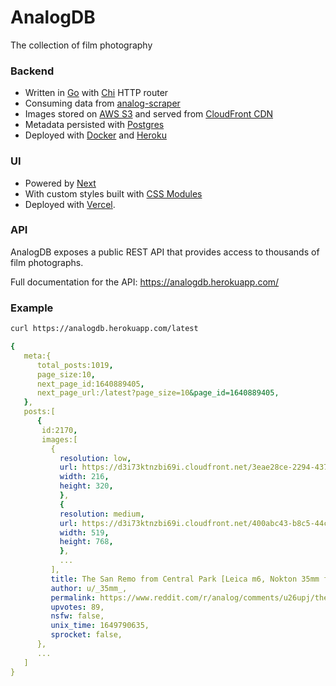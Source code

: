 # AnalogDB

The collection of film photography


### Backend

* Written in [Go](https://go.dev/) with [Chi](https://github.com/go-chi/chi) HTTP router
* Consuming data from [analog-scraper](https://github.com/evanofslack/analog-scraper) 
* Images stored on [AWS S3](https://aws.amazon.com/s3/) and served from [CloudFront CDN](https://aws.amazon.com/cloudfront/)
* Metadata persisted with [Postgres](https://www.postgresql.org/)
* Deployed with [Docker](https://www.docker.com/) and [Heroku](https://www.heroku.com/)

### UI

* Powered by [Next](https://github.com/vercel/next.js/)
* With custom styles built with [CSS Modules](https://github.com/css-modules/css-modules)
* Deployed with [Vercel](https://vercel.com/).


### API

AnalogDB exposes a public REST API that provides access to thousands of film photographs.

Full documentation for the API: https://analogdb.herokuapp.com/

### Example

```bash
curl https://analogdb.herokuapp.com/latest
```

```yaml
{
   meta:{
      total_posts:1019,
      page_size:10,
      next_page_id:1640889405,
      next_page_url:/latest?page_size=10&page_id=1640889405,
   },
   posts:[
      {
       id:2170,
       images:[
         {
           resolution: low,
           url: https://d3i73ktnzbi69i.cloudfront.net/3eae28ce-2294-437d-81df-87e86cff61c3.jpeg,
           width: 216,
           height: 320,
           },
           {
           resolution: medium,
           url: https://d3i73ktnzbi69i.cloudfront.net/400abc43-b8c5-44cf-a632-c1a849b14ab4.jpeg,
           width: 519,
           height: 768,
           },
           ...
         ],
         title: The San Remo from Central Park [Leica m6, Nokton 35mm f/1.4, Portra 400],
         author: u/_35mm_,
         permalink: https://www.reddit.com/r/analog/comments/u26upj/the_san_remo_from_central_park_leica_m6_nokton/,
         upvotes: 89,
         nsfw: false,
         unix_time: 1649790635,
         sprocket: false,
      },
      ...
   ]
}
```
